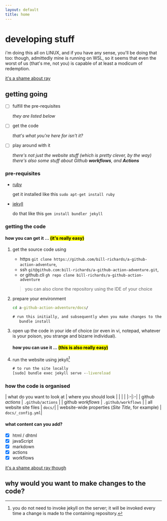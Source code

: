 ```yaml
---
layout: default
title: home
---
```


# developing stuff

i'm doing this all on LINUX, and if you have any sense, you'll be doing that too: though, admittedly mine is running on WSL, so it seems that even the worst of us (that's me, not you) is capable of at least a modicum of redemption.

[it's a shame about ray](about.md)

## getting going

- [ ] fulfill the pre-requisites

  _they are listed below_

- [ ] get the code

  _that's what you're here for isn't it?_

- [ ] play around with it

  _there's not just the website stuff (which is pretty clever, by the way)
  there's also some stuff about Github **workflows**, and **Actions**_

### pre-requisites

- [ruby](https://www.ruby-lang.org/en/documentation/installation/)

  get it installed like this `sudo apt-get install ruby`

- [jekyll](https://jekyllrb.com/)
  
  do that like this `gem install bundler jekyll`

### getting the code

#### how you can get it ... <mark>(it's really easy)</mark>

1. get the source code using

    - https `git clone https://github.com/bill-richards/a-github-action-adventure`, 
    - ssh `git@github.com:bill-richards/a-github-action-adventure.git`, 
    - or github.cli `gh repo clone bill-richards/a-github-action-adventure`

   > you can also clone the repository using the IDE of your choice

2. prepare your environment

   ```cmd
   cd a-github-action-adventure/docs/

   # run this initially, and subsequently when you make changes to the Gemfile
      bundle install
   ```

3. open up the code in your ide of choice (or even in vi, notepad, whatever is your poison, you strange and bizarre individual).

   #### how you can use it ... <mark>(this is also really easy)</mark>

4. run the website using jekyll[^1]

   ```cmd
   # to run the site locally
   [sudo] bundle exec jekyll serve --livereload
   ```

### how the code is organised

| what do you want to look at | where you should look | | | |
|:-|:-|
| github _actions_ | `.github/actions` |
| github _workflows_ | `.github/workflows` |
| all website site files | `docs/`|
| website-wide properties (_Site Title_, for example) | `docs/_config.yml`|

#### what content can you add?

- [x] html / dhtml
- [x] javaScript
- [x] markdown
- [x] actions
- [x] workflows

[it's a shame about ray though](about.md)

## why would you want to make changes to the code?

 [^1]: you do not need to invoke jekyll on the server; it will be invoked every time a change is made to the containing repository.